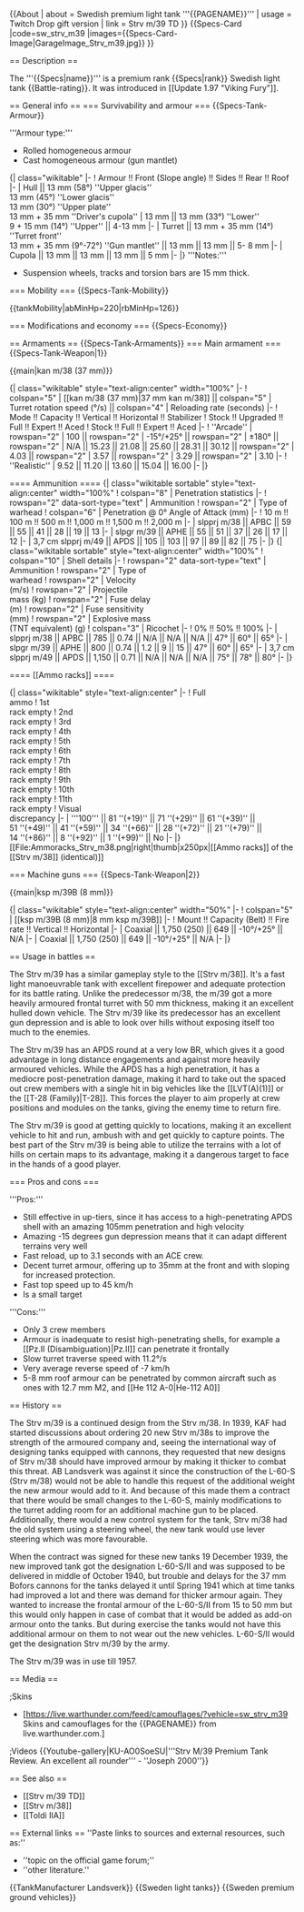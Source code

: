{{About
| about = Swedish premium light tank '''{{PAGENAME}}'''
| usage = Twitch Drop gift version
| link = Strv m/39 TD
}}
{{Specs-Card
|code=sw_strv_m39
|images={{Specs-Card-Image|GarageImage_Strv_m39.jpg}}
}}

== Description ==

<!-- ''In the description, the first part should be about the history of the creation and combat usage of the vehicle, as well as its key features. In the second part, tell the reader about the ground vehicle in the game. Insert a screenshot of the vehicle, so that if the novice player does not remember the vehicle by name, he will immediately understand what kind of vehicle the article is talking about.'' -->

The '''{{Specs|name}}''' is a premium rank {{Specs|rank}} Swedish light tank {{Battle-rating}}. It was introduced in [[Update 1.97 "Viking Fury"]].

== General info ==
=== Survivability and armour ===
{{Specs-Tank-Armour}}

<!-- ''Describe armour protection. Note the most well protected and key weak areas. Appreciate the layout of modules as well as the number and location of crew members. Is the level of armour protection sufficient, is the placement of modules helpful for survival in combat? If necessary use a visual template to indicate the most secure and weak zones of the armour.'' -->

'''Armour type:'''

- Rolled homogeneous armour
- Cast homogeneous armour (gun mantlet)

{| class="wikitable"
|-
! Armour !! Front (Slope angle) !! Sides !! Rear !! Roof
|-
| Hull || 13 mm (58°) ''Upper glacis'' <br> 13 mm (45°) ''Lower glacis'' <br> 13 mm (30°) ''Upper plate'' <br> 13 mm + 35 mm ''Driver's cupola''
| 13 mm || 13 mm (33°) ''Lower'' <br> 9 + 15 mm (14°) ''Upper'' || 4-13 mm
|-
| Turret || 13 mm + 35 mm (14°) ''Turret front'' <br> 13 mm + 35 mm (9°-72°) ''Gun mantlet'' || 13 mm || 13 mm || 5- 8 mm
|-
| Cupola || 13 mm || 13 mm || 13 mm || 5 mm
|-
|}
'''Notes:'''

- Suspension wheels, tracks and torsion bars are 15 mm thick.

=== Mobility ===
{{Specs-Tank-Mobility}}

<!-- ''Write about the mobility of the ground vehicle. Estimate the specific power and manoeuvrability, as well as the maximum speed forwards and backwards.'' -->

{{tankMobility|abMinHp=220|rbMinHp=126}}

=== Modifications and economy ===
{{Specs-Economy}}

== Armaments ==
{{Specs-Tank-Armaments}}
=== Main armament ===
{{Specs-Tank-Weapon|1}}

<!-- ''Give the reader information about the characteristics of the main gun. Assess its effectiveness in a battle based on the reloading speed, ballistics and the power of shells. Do not forget about the flexibility of the fire, that is how quickly the cannon can be aimed at the target, open fire on it and aim at another enemy. Add a link to the main article on the gun: <code><nowiki>{{main|Name of the weapon}}</nowiki></code>. Describe in general terms the ammunition available for the main gun. Give advice on how to use them and how to fill the ammunition storage.'' -->

{{main|kan m/38 (37 mm)}}

{| class="wikitable" style="text-align:center" width="100%"
|-
! colspan="5" | [[kan m/38 (37 mm)|37 mm kan m/38]] || colspan="5" | Turret rotation speed (°/s) || colspan="4" | Reloading rate (seconds)
|-
! Mode !! Capacity !! Vertical !! Horizontal !! Stabilizer
! Stock !! Upgraded !! Full !! Expert !! Aced
! Stock !! Full !! Expert !! Aced
|-
! ''Arcade''
| rowspan="2" | 100 || rowspan="2" | -15°/+25° || rowspan="2" | ±180° || rowspan="2" | N/A || 15.23 || 21.08 || 25.60 || 28.31 || 30.12 || rowspan="2" | 4.03 || rowspan="2" | 3.57 || rowspan="2" | 3.29 || rowspan="2" | 3.10
|-
! ''Realistic''
| 9.52 || 11.20 || 13.60 || 15.04 || 16.00
|-
|}

==== Ammunition ====
{| class="wikitable sortable" style="text-align:center" width="100%"
! colspan="8" | Penetration statistics
|-
! rowspan="2" data-sort-type="text" | Ammunition
! rowspan="2" | Type of<br>warhead
! colspan="6" | Penetration @ 0° Angle of Attack (mm)
|-
! 10 m !! 100 m !! 500 m !! 1,000 m !! 1,500 m !! 2,000 m
|-
| slpprj m/38 || APBC || 59 || 55 || 41 || 28 || 19 || 13
|-
| slpgr m/39 || APHE || 55 || 51 || 37 || 26 || 17 || 12
|-
| 3,7 cm slpprj m/49 || APDS || 105 || 103 || 97 || 89 || 82 || 75
|-
|}
{| class="wikitable sortable" style="text-align:center" width="100%"
! colspan="10" | Shell details
|-
! rowspan="2" data-sort-type="text" | Ammunition
! rowspan="2" | Type of<br>warhead
! rowspan="2" | Velocity<br>(m/s)
! rowspan="2" | Projectile<br>mass (kg)
! rowspan="2" | Fuse delay<br>(m)
! rowspan="2" | Fuse sensitivity<br>(mm)
! rowspan="2" | Explosive mass<br>(TNT equivalent) (g)
! colspan="3" | Ricochet
|-
! 0% !! 50% !! 100%
|-
| slpprj m/38 || APBC || 785 || 0.74 || N/A || N/A || N/A || 47° || 60° || 65°
|-
| slpgr m/39 || APHE || 800 || 0.74 || 1.2 || 9 || 15 || 47° || 60° || 65°
|-
| 3,7 cm slpprj m/49 || APDS || 1,150 || 0.71 || N/A || N/A || N/A || 75° || 78° || 80°
|-
|}

==== [[Ammo racks]] ====

<!-- '''Last updated: 2.9.0.52''' -->

{| class="wikitable" style="text-align:center"
|-
! Full<br>ammo
! 1st<br>rack empty
! 2nd<br>rack empty
! 3rd<br>rack empty
! 4th<br>rack empty
! 5th<br>rack empty
! 6th<br>rack empty
! 7th<br>rack empty
! 8th<br>rack empty
! 9th<br>rack empty
! 10th<br>rack empty
! 11th<br>rack empty
! Visual<br>discrepancy
|-
| '''100''' || 81&nbsp;''(+19)'' || 71&nbsp;''(+29)'' || 61&nbsp;''(+39)'' || 51&nbsp;''(+49)'' || 41&nbsp;''(+59)'' || 34&nbsp;''(+66)'' || 28&nbsp;''(+72)'' || 21&nbsp;''(+79)'' || 14&nbsp;''(+86)'' || 8&nbsp;''(+92)'' || 1&nbsp;''(+99)'' || No
|-
|}
[[File:Ammoracks_Strv_m38.png|right|thumb|x250px|[[Ammo racks]] of the [[Strv m/38]] (identical)]]

=== Machine guns ===
{{Specs-Tank-Weapon|2}}

<!-- ''Offensive and anti-aircraft machine guns not only allow you to fight some aircraft but also are effective against lightly armoured vehicles. Evaluate machine guns and give recommendations on its use.'' -->

{{main|ksp m/39B (8 mm)}}

{| class="wikitable" style="text-align:center" width="50%"
|-
! colspan="5" | [[ksp m/39B (8 mm)|8 mm ksp m/39B]]
|-
! Mount !! Capacity (Belt) !! Fire rate !! Vertical !! Horizontal
|-
| Coaxial || 1,750 (250) || 649 || -10°/+25° || N/A
|-
| Coaxial || 1,750 (250) || 649 || -10°/+25° || N/A
|-
|}

== Usage in battles ==

<!--''Describe the tactics of playing in the vehicle, the features of using vehicles in the team and advice on tactics. Refrain from creating a "guide" - do not impose a single point of view but instead give the reader food for thought. Describe the most dangerous enemies and give recommendations on fighting them. If necessary, note the specifics of the game in different modes (AB, RB, SB).''-->

The Strv m/39 has a similar gameplay style to the [[Strv m/38]]. It's a fast light manoeuvrable tank with excellent firepower and adequate protection for its battle rating. Unlike the predecessor m/38, the m/39 got a more heavily armoured frontal turret with 50 mm thickness, making it an excellent hulled down vehicle. The Strv m/39 like its predecessor has an excellent gun depression and is able to look over hills without exposing itself too much to the enemies.

The Strv m/39 has an APDS round at a very low BR, which gives it a good advantage in long distance engagements and against more heavily armoured vehicles. While the APDS has a high penetration, it has a mediocre post-penetration damage, making it hard to take out the spaced out crew members with a single hit in big vehicles like the [[LVT(A)(1)]] or the [[T-28 (Family)|T-28]]. This forces the player to aim properly at crew positions and modules on the tanks, giving the enemy time to return fire.

The Strv m/39 is good at getting quickly to locations, making it an excellent vehicle to hit and run, ambush with and get quickly to capture points. The best part of the Strv m/39 is being able to utilize the terrains with a lot of hills on certain maps to its advantage, making it a dangerous target to face in the hands of a good player.

=== Pros and cons ===

<!-- ''Summarise and briefly evaluate the vehicle in terms of its characteristics and combat effectiveness. Mark its pros and cons in a bulleted list. Try not to use more than 6 points for each of the characteristics. Avoid using categorical definitions such as "bad", "good" and the like - use substitutions with softer forms such as "inadequate" and "effective".'' -->

'''Pros:'''

- Still effective in up-tiers, since it has access to a high-penetrating APDS shell with an amazing 105mm penetration and high velocity
- Amazing -15 degrees gun depression means that it can adapt different terrains very well
- Fast reload, up to 3.1 seconds with an ACE crew.
- Decent turret armour, offering up to 35mm at the front and with sloping for increased protection.
- Fast top speed up to 45 km/h
- Is a small target

'''Cons:'''

- Only 3 crew members
- Armour is inadequate to resist high-penetrating shells, for example a [[Pz.II (Disambiguation)|Pz.II]] can penetrate it frontally
- Slow turret traverse speed with 11.2°/s
- Very average reverse speed of -7 km/h
- 5-8 mm roof armour can be penetrated by common aircraft such as ones with 12.7 mm M2, and [[He 112 A-0|He-112 A0]]

== History ==

<!-- ''Describe the history of the creation and combat usage of the vehicle in more detail than in the introduction. If the historical reference turns out to be too long, take it to a separate article, taking a link to the article about the vehicle and adding a block "/History" (example: <nowiki>https://wiki.warthunder.com/(Vehicle-name)/History</nowiki>) and add a link to it here using the <code>main</code> template. Be sure to reference text and sources by using <code><nowiki><ref></ref></nowiki></code>, as well as adding them at the end of the article with <code><nowiki><references /></nowiki></code>. This section may also include the vehicle's dev blog entry (if applicable) and the in-game encyclopedia description (under <code><nowiki>=== In-game description ===</nowiki></code>, also if applicable).'' -->

The Strv m/39 is a continued design from the Strv m/38. In 1939, KAF had started discussions about ordering 20 new Strv m/38s to improve the strength of the armoured company and, seeing the international way of designing tanks equipped with cannons, they requested that new designs of Strv m/38 should have improved armour by making it thicker to combat this threat. AB Landsverk was against it since the construction of the L-60-S (Strv m/38) would not be able to handle this request of the additional weight the new armour would add to it. And because of this made them a contract that there would be small changes to the L-60-S, mainly modifications to the turret adding room for an additional machine gun to be placed. Additionally, there would a new control system for the tank, Strv m/38 had the old system using a steering wheel, the new tank would use lever steering which was more favourable.

When the contract was signed for these new tanks 19 December 1939, the new improved tank got the designation L-60-S/II and was supposed to be delivered in middle of October 1940, but trouble and delays for the 37 mm Bofors cannons for the tanks delayed it until Spring 1941 which at time tanks had improved a lot and there was demand for thicker armour again. They wanted to increase the frontal armour of the L-60-S/II from 15 to 50 mm but this would only happen in case of combat that it would be added as add-on armour onto the tanks. But during exercise the tanks would not have this additional armour on them to not wear out the new vehicles. L-60-S/II would get the designation Strv m/39 by the army.

The Strv m/39 was in use till 1957.

== Media ==

<!-- ''Excellent additions to the article would be video guides, screenshots from the game, and photos.'' -->

;Skins

- [https://live.warthunder.com/feed/camouflages/?vehicle=sw_strv_m39 Skins and camouflages for the {{PAGENAME}} from live.warthunder.com.]

;Videos
{{Youtube-gallery|KU-AO0SoeSU|'''Strv M/39 Premium Tank Review. An excellent all rounder''' - ''Joseph 2000''}}

== See also ==

<!-- ''Links to the articles on the War Thunder Wiki that you think will be useful for the reader, for example:''
* ''reference to the series of the vehicles;''
* ''links to approximate analogues of other nations and research trees.'' -->

- [[Strv m/39 TD]]
- [[Strv m/38]]
- [[Toldi IIA]]

== External links ==
''Paste links to sources and external resources, such as:''

- ''topic on the official game forum;''
- ''other literature.''

{{TankManufacturer Landsverk}}
{{Sweden light tanks}}
{{Sweden premium ground vehicles}}
